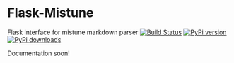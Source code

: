 Flask-Mistune
=============

Flask interface for mistune markdown parser
[![Build Status](https://travis-ci.org/ellisonleao/flask-mistune.svg?branch=master)](https://travis-ci.org/ellisonleao/flask-mistune)
[![PyPi version](https://img.shields.io/pypi/v/Flask-Mistune.svg)](https://crate.io/packages/flask-mistune/)
[![PyPi downloads](https://img.shields.io/pypi/dm/Flask-Mistune.svg)](https://crate.io/packages/flask-mistune/)

Documentation soon!
